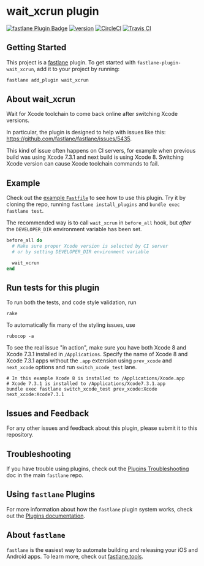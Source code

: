 # wait_xcrun plugin

[![fastlane Plugin Badge](https://rawcdn.githack.com/fastlane/fastlane/master/fastlane/assets/plugin-badge.svg)](https://rubygems.org/gems/fastlane-plugin-wait_xcrun)
[![version](https://badge.fury.io/gh/mgrebenets%2Ffastlane-plugin-wait_xcrun.svg)](https://badge.fury.io/gh/mgrebenets%2Ffastlane-plugin-wait_xcrun)
[![CircleCI](https://circleci.com/gh/mgrebenets/fastlane-plugin-wait_xcrun.svg?style=svg)](https://circleci.com/gh/mgrebenets/fastlane-plugin-wait_xcrun)
[![Travis CI](https://img.shields.io/travis/mgrebenets/fastlane-plugin-wait_xcrun.svg?label=Travis%20CI)](https://travis-ci.org/mgrebenets/fastlane-plugin-wait_xcrun)

## Getting Started

This project is a [fastlane](https://github.com/fastlane/fastlane) plugin. To get started with `fastlane-plugin-wait_xcrun`, add it to your project by running:

```bash
fastlane add_plugin wait_xcrun
```

## About wait_xcrun

Wait for Xcode toolchain to come back online after switching Xcode versions.

In particular, the plugin is designed to help with issues like this: https://github.com/fastlane/fastlane/issues/5435.

This kind of issue often happens on CI servers, for example when previous build was using Xcode 7.3.1 and next build is using Xcode 8. Switching Xcode version can cause Xcode toolchain commands to fail.

## Example

Check out the [example `Fastfile`](fastlane/Fastfile) to see how to use this plugin. Try it by cloning the repo, running `fastlane install_plugins` and `bundle exec fastlane test`.

The recommended way is to call `wait_xcrun` in `before_all` hook, but _after_ the `DEVELOPER_DIR` environment variable has been set.

```ruby
before_all do
  # Make sure proper Xcode version is selected by CI server
  # or by setting DEVELOPER_DIR environment variable

  wait_xcrun
end
```

## Run tests for this plugin

To run both the tests, and code style validation, run

```
rake
```

To automatically fix many of the styling issues, use
```
rubocop -a
```

To see the real issue "in action", make sure you have both Xcode 8 and Xcode 7.3.1 installed in `/Applications`.
Specify the name of Xcode 8 and Xcode 7.3.1 apps without the `.app` extension using `prev_xcode` and `next_xcode` options and run `switch_xcode_test` lane.

```shell
# In this example Xcode 8 is installed to /Applications/Xcode.app
# Xcode 7.3.1 is installed to /Applications/Xcode7.3.1.app
bundle exec fastlane switch_xcode_test prev_xcode:Xcode next_xcode:Xcode7.3.1
```

## Issues and Feedback

For any other issues and feedback about this plugin, please submit it to this repository.

## Troubleshooting

If you have trouble using plugins, check out the [Plugins Troubleshooting](https://github.com/fastlane/fastlane/blob/master/fastlane/docs/PluginsTroubleshooting.md) doc in the main `fastlane` repo.

## Using `fastlane` Plugins

For more information about how the `fastlane` plugin system works, check out the [Plugins documentation](https://github.com/fastlane/fastlane/blob/master/fastlane/docs/Plugins.md).

## About `fastlane`

`fastlane` is the easiest way to automate building and releasing your iOS and Android apps. To learn more, check out [fastlane.tools](https://fastlane.tools).
